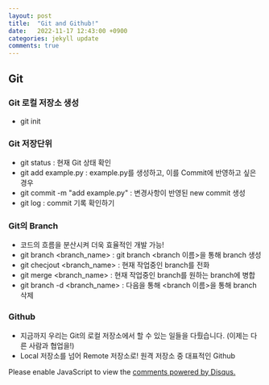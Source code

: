 ```yaml
---
layout: post
title:  "Git and Github!"
date:   2022-11-17 12:43:00 +0900
categories: jekyll update
comments: true
---
```


## Git

### Git 로컬 저장소 생성
- git init

### Git 저장단위
- git status : 현재 Git 상태 확인
- git add example.py : example.py를 생성하고, 이를 Commit에 반영하고 싶은 경우
- git commit -m "add example.py" : 변경사항이 반영된 new commit 생성
- git log : commit 기록 확인하기

### Git의 Branch
- 코드의 흐름을 분산시켜 더욱 효율적인 개발 가능!
- git branch <branch_name> : git branch <branch 이름>을 통해 branch 생성
- git checjout <branch_name> : 현재 작업중인 branch를 전화
- git merge <branch_name> : 현재 작업중인 branch를 원하는 branch에 병합
- git branch -d <branch_name> : 다음을 통해 <branch 이름>을 통해 branch 삭제

### Github
- 지금까지 우리는 Git의 로컬 저장소에서 할 수 있는 일들을 다뤘습니다. (이제는 다른 사람과 협업을!)
- Local 저장소를 넘어 Remote 저장소로! 원격 저장소 중 대표적인 Github

<div id="disqus_thread"></div>
<script>
    /**
    *  RECOMMENDED CONFIGURATION VARIABLES: EDIT AND UNCOMMENT THE SECTION BELOW TO INSERT DYNAMIC VALUES FROM YOUR PLATFORM OR CMS.
    *  LEARN WHY DEFINING THESE VARIABLES IS IMPORTANT: https://disqus.com/admin/universalcode/#configuration-variables    */
    /*
    var disqus_config = function () {
    this.page.url = PAGE_URL;  // Replace PAGE_URL with your page's canonical URL variable
    this.page.identifier = PAGE_IDENTIFIER; // Replace PAGE_IDENTIFIER with your page's unique identifier variable
    };
    */
    (function() { // DON'T EDIT BELOW THIS LINE
    var d = document, s = d.createElement('script');
    s.src = 'https://HyunisEmpty.disqus.com/embed.js';
    s.setAttribute('data-timestamp', +new Date());
    (d.head || d.body).appendChild(s);
    })();
</script>
<noscript>Please enable JavaScript to view the <a href="https://disqus.com/?ref_noscript">comments powered by Disqus.</a></noscript>

